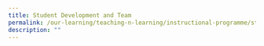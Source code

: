 ```yaml
---
title: Student Development and Team
permalink: /our-learning/teaching-n-learning/instructional-programme/student-development-and-team/
description: ""
---
```

